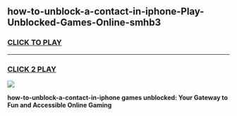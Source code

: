 
## how-to-unblock-a-contact-in-iphone-Play-Unblocked-Games-Online-smhb3
<h3>
<a href="https://premium76.site?title=how-to-unblock-a-contact-in-iphone&ref=25A">CLICK TO PLAY</a></h3>
<hr>

<h3>
<a href="https://premium76.site?title=how-to-unblock-a-contact-in-iphone&ref=25A">CLICK 2 PLAY</a>
  
</h3>

<a href="https://premium76.site?title=how-to-unblock-a-contact-in-iphone&ref=25A"><img src="https://clearcache.store/games.png"></a>


**how-to-unblock-a-contact-in-iphone games unblocked: Your Gateway to Fun and Accessible Online Gaming**
